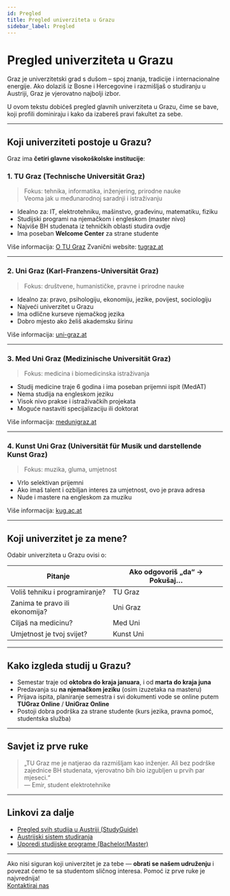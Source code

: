 ```yaml
---
id: Pregled
title: Pregled univerziteta u Grazu
sidebar_label: Pregled
---
```


# Pregled univerziteta u Grazu

Graz je univerzitetski grad s dušom – spoj znanja, tradicije i internacionalne energije. Ako dolaziš iz Bosne i Hercegovine i razmišljaš o studiranju u Austriji, Graz je vjerovatno najbolji izbor.

U ovom tekstu dobićeš pregled glavnih univerziteta u Grazu, čime se bave, koji profili dominiraju i kako da izabereš pravi fakultet za sebe.

---

## Koji univerziteti postoje u Grazu?

Graz ima **četiri glavne visokoškolske institucije**:

### 1. **TU Graz (Technische Universität Graz)**
> Fokus: tehnika, informatika, inženjering, prirodne nauke  
> Veoma jak u međunarodnoj saradnji i istraživanju

- Idealno za: IT, elektrotehniku, mašinstvo, građevinu, matematiku, fiziku
- Studijski programi na njemačkom i engleskom (master nivo)
- Najviše BH studenata iz tehničkih oblasti studira ovdje
- Ima poseban **Welcome Center** za strane studente

Više informacija: [O TU Graz](/docs/univerziteti/TU%20Graz.md)
Zvanični website: [tugraz.at](https://www.tugraz.at)

---

### 2. **Uni Graz (Karl-Franzens-Universität Graz)**
> Fokus: društvene, humanističke, pravne i prirodne nauke

- Idealno za: pravo, psihologiju, ekonomiju, jezike, povijest, sociologiju
- Najveći univerzitet u Grazu
- Ima odlične kurseve njemačkog jezika
- Dobro mjesto ako želiš akademsku širinu

Više informacija: [uni-graz.at](https://www.uni-graz.at)

---

### 3. **Med Uni Graz (Medizinische Universität Graz)**
> Fokus: medicina i biomedicinska istraživanja

- Studij medicine traje 6 godina i ima poseban prijemni ispit (MedAT)
- Nema studija na engleskom jeziku
- Visok nivo prakse i istraživačkih projekata
- Moguće nastaviti specijalizaciju ili doktorat

Više informacija: [medunigraz.at](https://www.medunigraz.at)

---

### 4. **Kunst Uni Graz (Universität für Musik und darstellende Kunst Graz)**
> Fokus: muzika, gluma, umjetnost

- Vrlo selektivan prijemni
- Ako imaš talent i ozbiljan interes za umjetnost, ovo je prava adresa
- Nude i mastere na engleskom za muziku

Više informacija: [kug.ac.at](https://www.kug.ac.at)

---

## Koji univerzitet je za mene?

Odabir univerziteta u Grazu ovisi o:

| Pitanje                         | Ako odgovoriš „da“ → Pokušaj…           |
|----------------------------------|------------------------------------------|
| Voliš tehniku i programiranje?   | TU Graz                                  |
| Zanima te pravo ili ekonomija?  | Uni Graz                                 |
| Ciljaš na medicinu?              | Med Uni                                  |
| Umjetnost je tvoj svijet?        | Kunst Uni                                |

---

## Kako izgleda studij u Grazu?

- Semestar traje od **oktobra do kraja januara**, i od **marta do kraja juna**
- Predavanja su **na njemačkom jeziku** (osim izuzetaka na masteru)
- Prijava ispita, planiranje semestra i svi dokumenti vode se online putem **TUGraz Online** / **UniGraz Online**
- Postoji dobra podrška za strane studente (kurs jezika, pravna pomoć, studentska služba)

---

## Savjet iz prve ruke

> „TU Graz me je natjerao da razmišljam kao inženjer. Ali bez podrške zajednice BH studenata, vjerovatno bih bio izgubljen u prvih par mjeseci.“  
> — Emir, student elektrotehnike

---

## Linkovi za dalje

- [Pregled svih studija u Austriji (StudyGuide)](https://studienwahl.at)
- [Austrijski sistem studiranja](https://www.studyinaustria.at)
- [Uporedi studijske programe (Bachelor/Master)](https://www.studienwahl.at/)

---

Ako nisi siguran koji univerzitet je za tebe — **obrati se našem udruženju** i povezat ćemo te sa studentom sličnog interesa. Pomoć iz prve ruke je najvrednija!  
[Kontaktiraj nas](/docs/udruzenje/kontakt)

